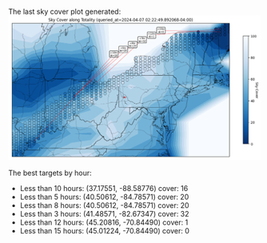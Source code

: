 The last sky cover plot generated:
![cover](cover.png)

The best targets by hour:
 - Less than 10 hours: (37.17551, -88.58776) cover: 16
 - Less than 5 hours: (40.50612, -84.78571) cover: 20
 - Less than 8 hours: (40.50612, -84.78571) cover: 20
 - Less than 3 hours: (41.48571, -82.67347) cover: 32
 - Less than 12 hours: (45.20816, -70.84490) cover: 1
 - Less than 15 hours: (45.01224, -70.84490) cover: 0
